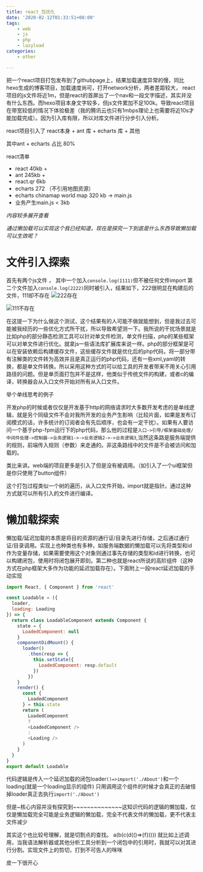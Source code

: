 ```yaml
---
title: react_包优化
date: '2020-02-12T01:33:51+08:00'
tags:
    - web
    - js
    - php
    - lazyload
categories:
    - other

---
```




把一个react项目打包发布到了githubpage上，结果加载速度异常的慢，同比hexo生成的博客项目，加载速度尚可，打开network分析，两者差距较大，
react项目的js文件将近1m，但是react的首屏出了一个nav和一段文字描述，其实并没有什么东西。而hexo项目本身文字较多，但js文件累加不足100k。导致react项目在带宽较低的情况下体验极差（我的腾讯云也只有1mbps理论上也需要将近10s才能加载完成）。因为引入库有限，所以对库文件进行分步引入分析。

react项目引入了 react本身 + ant 库 + echarts 库 + 其他

其中ant + echarts 占比 80%

react清单

- react 40kb +
- ant 245kb +
- react.qr 6kb 
- echarts 272 （不引用地图资源）
- echarts  chinamap world map  320  kb -> main.js
- 业务产生main.js < 3kb

*内容较多展开查看*

<!--more-->


*通过懒加载可以实现这个我已经知道，现在是探究一下到底是什么东西导致懒加载可以生效呢？*


# 文件引入探索

首先有两个js文件 ， 其中一个加入`console.log(1111)`但不被任何文件import
第二个文件加入`console.log(2222)`同时被引入，结果如下，222很明显在构建后的文件，111却不存在
![222存在](/images/2020/未命名1581421863.png)

![111不存在](/images/2020/未命名1581421895.png)

在这提一下为什么做这个测试，这个结果有的人可能不做就能想到，但是我过去可能被我经历的一些优化方式所干扰，所以导致希望测一下。我所说的干扰场景就是比如php的部分静态检测工具可以针对单文件检测，单文件扫描，php的某些框架可以对单文件进行优化。就拿js一些语法库扩展库来说一样。php的部分框架是可以在安装依赖后构建缓存文件，这些缓存文件就是优化后的php代码，将一部分带有注解类的文件转为高效并且是真正运行的php代码，还有一些xml,yaml的转换，都是单文件转换。所以采用这种方式的可以给工具的开发者带来不用关心引用路径的问题。但是单页面打包并不是这样，他类似于传统文件的构建，或者c的编译，转换器会从入口文件开始对所有从入口文件。

举个单线思考的例子

开发php的时候或者仅仅是开发基于http的网络请求时大多数开发考虑的是单线逻辑，就是另个同级文件不会对我所开发的业务产生影响（比较片面，如果是发布订阅模式的话，许多统计的订阅者会有先后顺序，也会有一定干扰）。如果有人要访问一个基于php-fpm运行下的php代码，那么他的过程是`入口->引导/框架基础处理/中间件处理->控制器->业务逻辑1->->业务逻辑2->->业务逻辑3`,当然这条路是服务端提供的规则，前端传入规则（参数）来走通的。非这条路线中的文件是不会被访问和加载的。

类比来讲。web端的项目更多是引入了但是没有被调用。（如引入了一个ui框架但是你只使用了button组件）

这个打包过程类似一个树的遍历，从入口文件开始，import就是指针。通过这种方式就可以所有引入的文件进行编译。


# 懒加载探索

懒加载/延迟加载的本质是将目的资源的通行证/目录先进行存储，之后通过通行证/目录调用。实现上也种类也有多种，如服务端数据的懒加载可以先将类型和id作为变量存储，如果需要使用这个对象则通过事先存储的类型和id进行转换，也可以构建闭包，使用时将闭包展开即刻。第二种也就是react所说的高阶组件（这种方式在php框架大多作为功能的延迟加载存在）。下面附上一段react延迟加载的手动实现

```js
import React, { Component } from 'react'

const Loadable = ({
  loader,
  loading: Loading
}) => {
  return class LoadableComponent extends Component {
    state = {
      LoadedComponent: null
    }
    componentDidMount() {
      loader()
        .then(resp => {
          this.setState({
            LoadedComponent: resp.default
          })
        })
    }
    render() {
      const {
        LoadedComponent
      } = this.state
      return (
        LoadedComponent
        ?
        <LoadedComponent />
        :
        <Loading />
      )
    }
  }  
}
export default Loadable
```

代码逻辑是传入一个延迟加载的闭包loader`()=>import('./About')`和一个loading(就是一个loading显示的组件)
只用调用这个组件的时候才会真正的去破怪掉loader真正去执行`import('./About')`

但是~核心内容并没有探究到~~~~~~~~~~~~~~这知识代码的逻辑的懒加载，仅仅是懒加载完全可能是业务逻辑的懒加载，完全不代表文件的懒加载，更不代表主文件减少

其实这个也比较号理解，就是切割点的查找。
a(b(c(d(()=>{f}))))
就比如上述调用，当我语法解析器或其他分析工具分析到一个闭包中的引用时，我就可以对其进行分割。实现文件上的剪切，打到不可告人的咪咪

皮一下很开心

